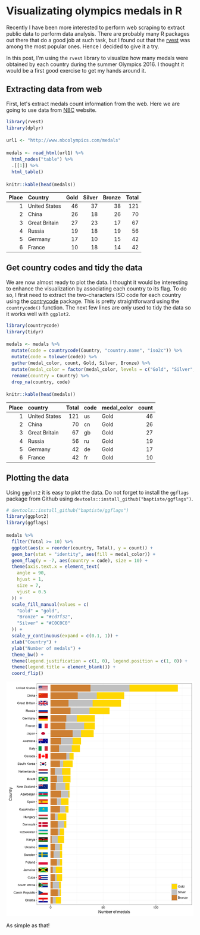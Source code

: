 Visualizating olympics medals in R
================

Recently I have been more interested to perform web scraping to extract public data to perform data analysis. There are probably many R packages out there that do a good job at such task, but I found out that the [rvest](https://cran.r-project.org/web/packages/rvest/index.html) was among the most popular ones. Hence I decided to give it a try.

In this post, I'm using the `rvest` library to visualize how many medals were obtained by each country during the summer Olympics 2016. I thought it would be a first good exercise to get my hands around it.

Extracting data from web
------------------------

First, let's extract medals count information from the web. Here we are going to use data from [NBC](http://www.nbcolympics.com/medals) website.

``` r
library(rvest)
library(dplyr)

url1 <- "http://www.nbcolympics.com/medals"

medals <- read_html(url1) %>%
  html_nodes("table") %>%
  .[[1]] %>%
  html_table()

knitr::kable(head(medals))
```

|  Place| Country       |  Gold|  Silver|  Bronze|  Total|
|------:|:--------------|-----:|-------:|-------:|------:|
|      1| United States |    46|      37|      38|    121|
|      2| China         |    26|      18|      26|     70|
|      3| Great Britain |    27|      23|      17|     67|
|      4| Russia        |    19|      18|      19|     56|
|      5| Germany       |    17|      10|      15|     42|
|      6| France        |    10|      18|      14|     42|

Get country codes and tidy the data
-----------------------------------

We are now almost ready to plot the data. I thought it would be interesting to enhance the visualization by associating each country to its flag. To do so, I first need to extract the two-characters ISO code for each country using the [contrycode](https://cran.r-project.org/web/packages/countrycode/index.html) package. This is pretty straightforward using the `countrycode()` function. The next few lines are only used to tidy the data so it works well with `ggplot2`.

``` r
library(countrycode)
library(tidyr)

medals <- medals %>%
  mutate(code = countrycode(Country, "country.name", "iso2c")) %>%
  mutate(code = tolower(code)) %>%
  gather(medal_color, count, Gold, Silver, Bronze) %>%
  mutate(medal_color = factor(medal_color, levels = c("Gold", "Silver", "Bronze"))) %>%
  rename(country = Country) %>%
  drop_na(country, code)

knitr::kable(head(medals))
```

|  Place| country       |  Total| code | medal\_color |  count|
|------:|:--------------|------:|:-----|:-------------|------:|
|      1| United States |    121| us   | Gold         |     46|
|      2| China         |     70| cn   | Gold         |     26|
|      3| Great Britain |     67| gb   | Gold         |     27|
|      4| Russia        |     56| ru   | Gold         |     19|
|      5| Germany       |     42| de   | Gold         |     17|
|      6| France        |     42| fr   | Gold         |     10|

Plotting the data
-----------------

Using `ggplot2` it is easy to plot the data. Do not forget to install the `ggflags` package from Github using `devtools::install_github("baptiste/ggflags")`.

``` r
# devtools::install_github("baptiste/ggflags")
library(ggplot2)
library(ggflags)

medals %>%
  filter(Total >= 10) %>%
  ggplot(aes(x = reorder(country, Total), y = count)) +
  geom_bar(stat = "identity", aes(fill = medal_color)) +
  geom_flag(y = -7, aes(country = code), size = 10) +
  theme(axis.text.x = element_text(
    angle = 90,
    hjust = 1,
    size = 7,
    vjust = 0.5
  )) +
  scale_fill_manual(values = c(
    "Gold" = "gold",
    "Bronze" = "#cd7f32",
    "Silver" = "#C0C0C0"
  )) +
  scale_y_continuous(expand = c(0.1, 1)) +
  xlab("Country") +
  ylab("Number of medals") +
  theme_bw() +
  theme(legend.justification = c(1, 0), legend.position = c(1, 0)) +
  theme(legend.title = element_blank()) +
  coord_flip()
```

![](2016-08-25-olympics2016_files/figure-markdown_github/unnamed-chunk-3-1.png)

As simple as that!
